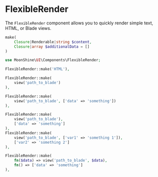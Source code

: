 # FlexibleRender

The `FlexibleRender` component allows you to quickly render simple text, HTML, or Blade views.

```php
make(
    Closure|Renderable|string $content,
    Closure|array $additionalData = []
)
```

```php
use MoonShine\UI\Components\FlexibleRender;

FlexibleRender::make('HTML'),

FlexibleRender::make(
    view('path_to_blade')
),

FlexibleRender::make(
    view('path_to_blade', ['data' => 'something'])
),

FlexibleRender::make(
    view('path_to_blade'),
    ['data' => 'something']
),
FlexibleRender::make(
    view('path_to_blade', ['var1' => 'something 1']),
    ['var2' => 'something 2']
),

FlexibleRender::make(
    fn($data) => view('path_to_blade', $data),
    fn() => ['data' => 'something']
),
```
